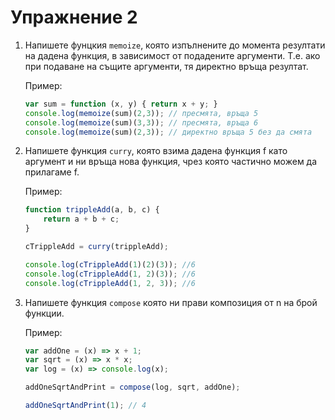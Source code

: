 # Упражнение 2

1. Напишете фунцкия `memoize`, която изпълнените до момента резултати на дадена функция, в зависимост от подадените аргументи. Т.е. ако при подаване на същите аргументи, тя директно връща резултат.

    Пример:

    ```js
    var sum = function (x, y) { return x + y; }
    console.log(memoize(sum)(2,3)); // пресмята, връща 5
    console.log(memoize(sum)(3,3)); // пресмята, връща 6
    console.log(memoize(sum)(2,3)); // директно връща 5 без да смята
    ```

2. Напишете функция `curry`, която взима дадена функция f като аргумент и ни връща нова функция, чрез която частично можем да прилагаме f.

    Пример:

    ```js
    function trippleAdd(a, b, c) {
        return a + b + c;
    }

    cTrippleAdd = curry(trippleAdd);

    console.log(cTrippleAdd(1)(2)(3)); //6
    console.log(cTrippleAdd(1, 2)(3)); //6
    console.log(cTrippleAdd(1, 2, 3)); //6
    ```

3. Напишете функция `compose` която ни прави композиция от n на брой функции.

    Пример:

    ```js
    var addOne = (x) => x + 1;
    var sqrt = (x) => x * x;
    var log = (x) => console.log(x);

    addOneSqrtAndPrint = compose(log, sqrt, addOne);

    addOneSqrtAndPrint(1); // 4
    ```